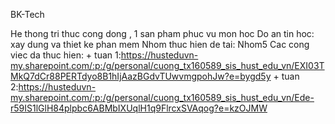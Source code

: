 BK-Tech



He thong tri thuc cong dong , 1 san pham phuc vu mon hoc Do an tin hoc: xay dung va thiet ke phan mem
Nhom thuc hien de tai: Nhom5
Cac cong viec da thuc hien: 
    + tuan 1:https://husteduvn-my.sharepoint.com/:p:/g/personal/cuong_tx160589_sis_hust_edu_vn/EXI03TMkQ7dCr88PERTdyo8B1hIjAazBGdvTUwvmgpohJw?e=bygd5y
    + tuan 2:https://husteduvn-my.sharepoint.com/:p:/g/personal/cuong_tx160589_sis_hust_edu_vn/Ede-r59IS1lGlH84plpbc6ABMbIXUqlH1q9FlrcxSVAqog?e=kzOJMW